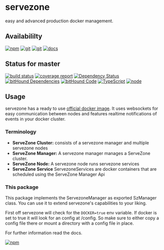 # servezone
easy and advanced production docker management.

## Availabililty
[![npm](https://push.rocks/assets/repo-button-npm.svg)](https://www.npmjs.com/package/servezone)
[![git](https://push.rocks/assets/repo-button-git.svg)](https://gitlab.com/pushrocks/servezone)
[![git](https://push.rocks/assets/repo-button-mirror.svg)](https://github.com/pushrocks/servezone)
[![docs](https://push.rocks/assets/repo-button-docs.svg)](https://pushrocks.gitlab.io/servezone/docs)

## Status for master
[![build status](https://gitlab.com/pushrocks/servezone/badges/master/build.svg)](https://gitlab.com/pushrocks/servezone/commits/master)
[![coverage report](https://gitlab.com/pushrocks/servezone/badges/master/coverage.svg)](https://gitlab.com/pushrocks/servezone/commits/master)
[![Dependency Status](https://david-dm.org/pushrocks/servezone.svg)](https://david-dm.org/pushrocks/servezone)
[![bitHound Dependencies](https://www.bithound.io/github/pushrocks/servezone/badges/dependencies.svg)](https://www.bithound.io/github/pushrocks/servezone/master/dependencies/npm)
[![bitHound Code](https://www.bithound.io/github/pushrocks/servezone/badges/code.svg)](https://www.bithound.io/github/pushrocks/servezone)
[![TypeScript](https://img.shields.io/badge/TypeScript-2.x-blue.svg)](https://nodejs.org/dist/latest-v6.x/docs/api/)
[![node](https://img.shields.io/badge/node->=%206.x.x-blue.svg)](https://nodejs.org/dist/latest-v6.x/docs/api/)

## Usage
servezone has a ready to use [official docker image](https://hub.docker.com/r/hosttoday/ht-docker-coretraffic/).
It uses websockets for easy communication between nodes and features realtime notifications of events in your docker cluster.

### Terminology
* **ServeZone Cluster:** consists of a servezone manager and multiple servezone nodes 
* **ServeZone Manager:** A servezone manager manages a ServeZone cluster.
* **ServeZone Node:** A servezone node runs servezone services
* **ServeZone Service** ServezoneServices are docker containers that are scheduled using the ServeZone Manager Api

### This package
This package implements the ServezoneManager as exported SzManager class.
You can use it to extend servezone's capabilities to your liking.


First off servezone will check for the `DOCKER=true` env variable.
If docker is set to true it will look for an config at /config.
So make sure to either copy a config file there or mount a directory with a config file in place.

For further information read the docs.

[![npm](https://push.rocks/assets/repo-header.svg)](https://push.rocks)
